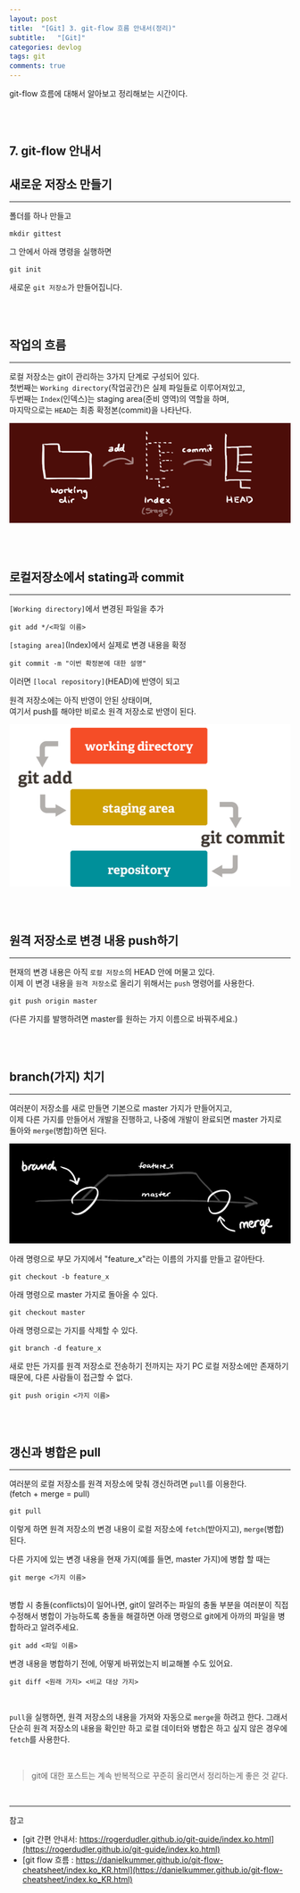 ```yaml
---
layout: post
title:  "[Git] 3. git-flow 흐름 안내서(정리)"
subtitle:   "[Git]"
categories: devlog
tags: git
comments: true
---
```


git-flow 흐름에 대해서 알아보고 정리해보는 시간이다.

<br><br>

## 7. git-flow 안내서

## 새로운 저장소 만들기
---

폴더를 하나 만들고
```
mkdir gittest
```

그 안에서 아래 명령을 실행하면
```
git init
```

새로운 `git 저장소`가 만들어집니다.

<br><br>


## 작업의 흐름
---

로컬 저장소는 git이 관리하는 3가지 단계로 구성되어 있다.  
첫번째는 `Working directory`(작업공간)은 실제 파일들로 이루어져있고,  
두번째는 `Index`(인덱스)는 staging area(준비 영역)의 역할을 하며,  
마지막으로는 `HEAD`는 최종 확정본(commit)을 나타난다.

[![git-flow-info s1](/assets/img/devlog/201809/2018-09-18-git-flow-info-s1.png)]()

<br><br>


## 로컬저장소에서 stating과 commit
---

`[Working directory]`에서 변경된 파일을 추가
```
git add */<파일 이름>
```
`[staging area]`(Index)에서 실제로 변경 내용을 확정
```
git commit -m "이번 확정본에 대한 설명"
```
이러면 `[local repository]`(HEAD)에 반영이 되고

원격 저장소에는 아직 반영이 안된 상태이며,  
여기서 push를 해야만 비로소 원격 저장소로 반영이 된다.

[![git-flow-info s2](/assets/img/devlog/201809/2018-09-18-git-flow-info-s2.png)]()

<br><br>


## 원격 저장소로 변경 내용 push하기
---

현재의 변경 내용은 아직 `로컬 저장소`의 HEAD 안에 머물고 있다.  
이제 이 변경 내용을 `원격 저장소`로 올리기 위해서는 `push` 명령어를 사용한다.

```
git push origin master
```
(다른 가지를 발행하려면 master를 원하는 가지 이름으로 바꿔주세요.) 

<br><br>


## branch(가지) 치기
---

여러분이 저장소를 새로 만들면 기본으로 master 가지가 만들어지고,  
이제 다른 가지를 만들어서 개발을 진행하고, 나중에 개발이 완료되면
master 가지로 돌아와 `merge`(병합)하면 된다.

[![git-flow-info s2](/assets/img/devlog/201809/2018-09-18-git-flow-info-s3.png)]()

아래 명령으로 부모 가지에서 "feature_x"라는 이름의 가지를 만들고 갈아탄다.
```
git checkout -b feature_x
```

아래 명령으로 master 가지로 돌아올 수 있다.
```
git checkout master
```

아래 명령으로는 가지를 삭제할 수 있다.
```
git branch -d feature_x
```

새로 만든 가지를 원격 저장소로 전송하기 전까지는 자기 PC 로컬 저장소에만 존재하기 때문에, 다른 사람들이 접근할 수 없다.
```
git push origin <가지 이름>
```

<br><br>


## 갱신과 병합은 pull
---

여러분의 로컬 저장소를 원격 저장소에 맞춰 갱신하려면 `pull`를 이용한다.  
(fetch + merge = pull)

```
git pull
```

이렇게 하면 원격 저장소의 변경 내용이 로컬 저장소에 `fetch`(받아지고), `merge`(병합)된다.

다른 가지에 있는 변경 내용을 현재 가지(예를 들면, master 가지)에 병합 할 때는
```
git merge <가지 이름>
```

<br>
병합 시 충돌(conflicts)이 일어나면, git이 알려주는 파일의 충돌 부분을
여러분이 직접 수정해서 병합이 가능하도록 충돌을 해결하면 아래 명령으로 git에게 아까의 파일을 병합하라고 알려주세요.

```
git add <파일 이름>
```
변경 내용을 병합하기 전에, 어떻게 바뀌었는지 비교해볼 수도 있어요.
```
git diff <원래 가지> <비교 대상 가지>
```

<br>

`pull`을 실행하면, 원격 저장소의 내용을 가져와 자동으로 `merge`을 하려고 한다. 그래서 단순히 원격 저장소의 내용을 확인만 
하고 로컬 데이터와 병합은 하고 싶지 않은 경우에 `fetch`를 사용한다.

<br>

>  git에 대한 포스트는 계속 반복적으로 꾸준히 올리면서 정리하는게 좋은 것 같다.

<br>

---
참고
+ [git 간편 안내서: https://rogerdudler.github.io/git-guide/index.ko.html](https://rogerdudler.github.io/git-guide/index.ko.html)
+ [git flow 흐름 : https://danielkummer.github.io/git-flow-cheatsheet/index.ko_KR.html](https://danielkummer.github.io/git-flow-cheatsheet/index.ko_KR.html)
